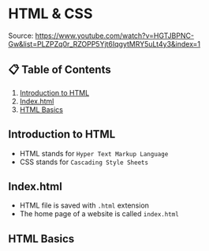 # HTML & CSS
Source: https://www.youtube.com/watch?v=HGTJBPNC-Gw&list=PLZPZq0r_RZOPP5Yjt6IqgytMRY5uLt4y3&index=1

## 📋 Table of Contents
1. [Introduction to HTML](#introduction-to-html)
2. [Index.html](#index.html)
3. [HTML Basics](#html-basics)


## Introduction to HTML
- HTML stands for `Hyper Text Markup Language`
- CSS stands for `Cascading Style Sheets`

## Index.html
- HTML file is saved with `.html` extension
- The home page of a website is called `index.html`

## HTML Basics
